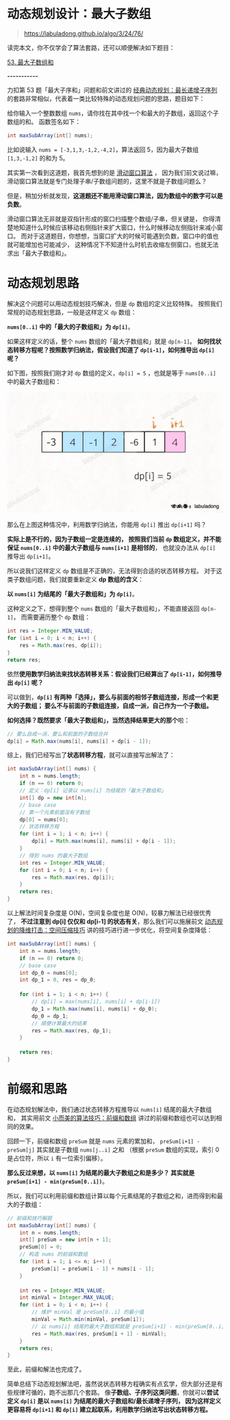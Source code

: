 

动态规划设计：最大子数组
======
> https://labuladong.github.io/algo/3/24/76/


读完本文，你不仅学会了算法套路，还可以顺便解决如下题目：

[53. 最大子数组和](https://labuladong.github.io/algo/3/24/76/)

**-----------**

力扣第 53 题「最大子序和」问题和前文讲过的 [经典动态规划：最长递增子序列](https://labuladong.github.io/algo/3/24/75/) 
的套路非常相似，代表着一类比较特殊的动态规划问题的思路，题目如下：

给你输入一个整数数组 `nums`，请你找在其中找一个和最大的子数组，返回这个子数组的和。
函数签名如下：

```java
int maxSubArray(int[] nums);
```

比如说输入 `nums = [-3,1,3,-1,2,-4,2]`，算法返回 5，因为最大子数组 `[1,3,-1,2]` 的和为 5。

其实第一次看到这道题，我首先想到的是 [滑动窗口算法](https://labuladong.github.io/algo/2/18/25/) ，
因为我们前文说过嘛，滑动窗口算法就是专门处理子串/子数组问题的，这里不就是子数组问题么？

但是，稍加分析就发现，**这道题还不能用滑动窗口算法，因为数组中的数字可以是负数**。

滑动窗口算法无非就是双指针形成的窗口扫描整个数组/子串，但关键是，
你得清楚地知道什么时候应该移动右侧指针来扩大窗口，什么时候移动左侧指针来减小窗口。
而对于这道题目，你想想，当窗口扩大的时候可能遇到负数，窗口中的值也就可能增加也可能减少，
这种情况下不知道什么时机去收缩左侧窗口，也就无法求出「最大子数组和」。


# 动态规划思路
解决这个问题可以用动态规划技巧解决，但是 `dp` 数组的定义比较特殊。
按照我们常规的动态规划思路，一般是这样定义 `dp` 数组：

**`nums[0..i]` 中的「最大的子数组和」为 `dp[i]`**。

如果这样定义的话，整个 `nums` 数组的「最大子数组和」就是 `dp[n-1]`。
**如何找状态转移方程呢？按照数学归纳法，假设我们知道了 `dp[i-1]`，如何推导出 `dp[i]` 呢？**

如下图，按照我们刚才对 `dp` 数组的定义，`dp[i] = 5` ，也就是等于 `nums[0..i]` 中的最大子数组和：

![](../pictures/最大子数组/1.jpeg)

那么在上图这种情况中，利用数学归纳法，你能用 `dp[i]` 推出 `dp[i+1]` 吗？

**实际上是不行的，因为子数组一定是连续的，
按照我们当前 `dp` 数组定义，并不能保证 `nums[0..i]` 中的最大子数组与 `nums[i+1]` 是相邻的**，
也就没办法从 `dp[i]` 推导出 `dp[i+1]`。

所以说我们这样定义 `dp` 数组是不正确的，无法得到合适的状态转移方程。
对于这类子数组问题，我们就要重新定义 **dp 数组的含义**：

**以 `nums[i]` 为结尾的「最大子数组和」为 `dp[i]`**。

这种定义之下，想得到整个 `nums` 数组的「最大子数组和」，不能直接返回 `dp[n-1]`，
而需要遍历整个 `dp` 数组：

```java
int res = Integer.MIN_VALUE;
for (int i = 0; i < n; i++) {
    res = Math.max(res, dp[i]);
}
return res;
```

依然**使用数学归纳法来找状态转移关系：假设我们已经算出了 `dp[i-1]`，如何推导出 `dp[i]` 呢？**

可以做到，**`dp[i]` 有两种「选择」，要么与前面的相邻子数组连接，形成一个和更大的子数组；
要么不与前面的子数组连接，自成一派，自己作为一个子数组。**

**如何选择？既然要求「最大子数组和」，当然选择结果更大的那个**啦：

```java
// 要么自成一派，要么和前面的子数组合并
dp[i] = Math.max(nums[i], nums[i] + dp[i - 1]);
```

综上，我们已经写出了**状态转移方程**，就可以直接写出解法了：

```java
int maxSubArray(int[] nums) {
    int n = nums.length;
    if (n == 0) return 0;
    // 定义：dp[i] 记录以 nums[i] 为结尾的「最大子数组和」
    int[] dp = new int[n];
    // base case
    // 第一个元素前面没有子数组
    dp[0] = nums[0];
    // 状态转移方程
    for (int i = 1; i < n; i++) {
        dp[i] = Math.max(nums[i], nums[i] + dp[i - 1]);
    }
    // 得到 nums 的最大子数组
    int res = Integer.MIN_VALUE;
    for (int i = 0; i < n; i++) {
        res = Math.max(res, dp[i]);
    }
    return res;
}
```

以上解法时间复杂度是 O(N)，空间复杂度也是 O(N)，较暴力解法已经很优秀了，
**不过注意到 **dp[i]** 仅仅和 **dp[i-1]** 的状态有关**，那么我们可以施展前文 
[动态规划的降维打击：空间压缩技巧](https://labuladong.github.io/algo/3/23/70/) 
讲的技巧进行进一步优化，将空间复杂度降低：

```java
int maxSubArray(int[] nums) {
    int n = nums.length;
    if (n == 0) return 0;
    // base case
    int dp_0 = nums[0];
    int dp_1 = 0, res = dp_0;

    for (int i = 1; i < n; i++) {
        // dp[i] = max(nums[i], nums[i] + dp[i-1])
        dp_1 = Math.max(nums[i], nums[i] + dp_0);
        dp_0 = dp_1;
        // 顺便计算最大的结果
        res = Math.max(res, dp_1);
    }
    
    return res;
}
```


# 前缀和思路
在动态规划解法中，我们通过状态转移方程推导以 `nums[i]` 结尾的最大子数组和，
其实用前文 [小而美的算法技巧：前缀和数组](https://labuladong.github.io/algo/2/18/22/) 
讲过的前缀和数组也可以达到相同的效果。

回顾一下，前缀和数组 `preSum` 就是 `nums` 元素的累加和，
`preSum[i+1] - preSum[j]` 其实就是子数组 `nums[j..i]` 之和
（根据 `preSum` 数组的实现，索引 0 是占位符，所以 `i` 有一位索引偏移）。

**那么反过来想，以 `nums[i]` 为结尾的最大子数组之和是多少？
其实就是 `preSum[i+1] - min(preSum[0..i])`**。

所以，我们可以利用前缀和数组计算以每个元素结尾的子数组之和，进而得到和最大的子数组：

```java
// 前缀和技巧解题
int maxSubArray(int[] nums) {
    int n = nums.length;
    int[] preSum = new int[n + 1];
    preSum[0] = 0;
    // 构造 nums 的前缀和数组
    for (int i = 1; i <= n; i++) {
        preSum[i] = preSum[i - 1] + nums[i - 1];
    }
    
    int res = Integer.MIN_VALUE;
    int minVal = Integer.MAX_VALUE;
    for (int i = 0; i < n; i++) {
        // 维护 minVal 是 preSum[0..i] 的最小值
        minVal = Math.min(minVal, preSum[i]);
        // 以 nums[i] 结尾的最大子数组和就是 preSum[i+1] - min(preSum[0..i])
        res = Math.max(res, preSum[i + 1] - minVal);
    }
    return res;
}
```

至此，前缀和解法也完成了。

简单总结下动态规划解法吧，虽然说状态转移方程确实有点玄学，但大部分还是有些规律可循的，跑不出那几个套路。
像**子数组、子序列这类问题**，你就可以**尝试定义 `dp[i]` 是以 `nums[i]` 为结尾的最大子数组和/最长递增子序列，
因为这样定义更容易将 `dp[i+1]` 和 `dp[i]` 建立起联系，利用数学归纳法写出状态转移方程。**

